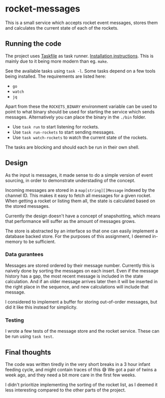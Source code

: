 # rocket-messages

This is a small service which accepts rocket event messages, stores them and
calculates the current state of each of the rockets.

## Running the code

The project uses [Taskfile](https://taskfile.dev) as task runner. [Installation
instructions](https://taskfile.dev/installation/). This is mainly due to it
being more modern than eg. `make`.

See the available tasks using `task -l`. Some tasks depend on a few tools being
installed. The requirements are listed here:

- `go`
- `watch`
- `jq`

Apart from these the `ROCKETS_BINARY` environment variable can be used to point
to what binary should be used for starting the service which sends messages.
Alternatively you can place the binary in the `./bin` folder.

- Use `task run` to start listening for rockets.
- Use `task run-rockets` to start sending messages.
- Use `task watch-rockets` to watch the current state of the rockets.

The tasks are blocking and should each be run in their own shell.

## Design

As the input is messages, it made sense to do a simple version of event
sourcing, in order to demonstrate understading of the concept.

Incoming messages are stored in a `map[string][]Message` indexed by the channel
ID. This makes it easy to fetch all messages for a given rocket. When getting a
rocket or listing them all, the state is calculated based on the stored
messages.

Currently the design doesn't have a concept of snapshotting, which means that
performance will suffer as the amount of messages grows.

The store is abstracted by an interface so that one can easily implement a
database backed store. For the purposes of this assignment, I deemed in-memory
to be sufficient.

### Data gurantees

Messages are stored ordered by their message number. Currently this is naively
done by sorting the messages on each insert. Even if the message history has a
gap, the most recent message is included in the state calculation. And if an
older message arrives later then it will be inserted in the right place in the
sequence, and new calculations will include that message.

I considered to implement a buffer for storing out-of-order messages, but did
it like this instead for simplicity.

### Testing

I wrote a few tests of the message store and the rocket service. These can be
run using `task test`.

## Final thoughts

The code was written tiredly in the very short breaks in a 3 hour infant
feeding cycle, and might contain traces of this 😅 We got a pair of twins a
week ago, and they need a bit more care in the first few weeks.

I didn't prioritize implementing the sorting of the rocket list, as I deemed it
less interesting compared to the other parts of the project.
